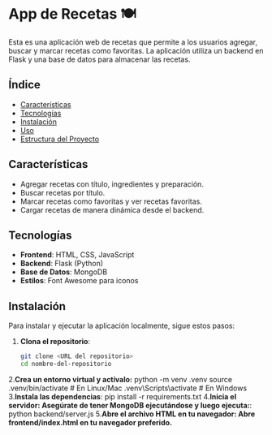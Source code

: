 # App de Recetas 🍽️

Esta es una aplicación web de recetas que permite a los usuarios agregar, buscar y marcar recetas como favoritas. La aplicación utiliza un backend en Flask y una base de datos para almacenar las recetas.

## Índice

- [Características](#características)
- [Tecnologías](#tecnologías)
- [Instalación](#instalación)
- [Uso](#uso)
- [Estructura del Proyecto](#estructura-del-proyecto)

## Características

- Agregar recetas con título, ingredientes y preparación.
- Buscar recetas por título.
- Marcar recetas como favoritas y ver recetas favoritas.
- Cargar recetas de manera dinámica desde el backend.

## Tecnologías

- **Frontend**: HTML, CSS, JavaScript
- **Backend**: Flask (Python)
- **Base de Datos**: MongoDB
- **Estilos**: Font Awesome para iconos

## Instalación

Para instalar y ejecutar la aplicación localmente, sigue estos pasos:

1. **Clona el repositorio**:
   ```bash
   git clone <URL del repositorio>
   cd nombre-del-repositorio
2.**Crea un entorno virtual y actívalo:**
python -m venv .venv
source .venv/bin/activate  # En Linux/Mac
.venv\Scripts\activate  # En Windows
3.**Instala las dependencias**:
pip install -r requirements.txt
4.**Inicia el servidor: Asegúrate de tener MongoDB ejecutándose y luego ejecuta:**:
python backend/server.js
5.**Abre el archivo HTML en tu navegador: Abre frontend/index.html en tu navegador preferido.**
